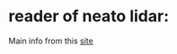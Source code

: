 # reader of neato lidar:
Main info from this [site](http://www.tobias-weis.de/neato-xv-laser-scanner-lidar)
